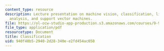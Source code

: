 ```yaml
---
content_type: resource
description: Lecture presentation on machine vision, classification, linear discriminant
  analysis, and support vector machines.
file: https://ol-ocw-studio-app-production.s3.amazonaws.com/courses/9-913-pattern-recognition-for-machine-vision-fall-2004/940f40b529402d28340ee2fd454ac050_class_5.pdf
file_type: application/pdf
resourcetype: Document
title: Classification
uid: 940f40b5-2940-2d28-340e-e2fd454ac050
---
```


